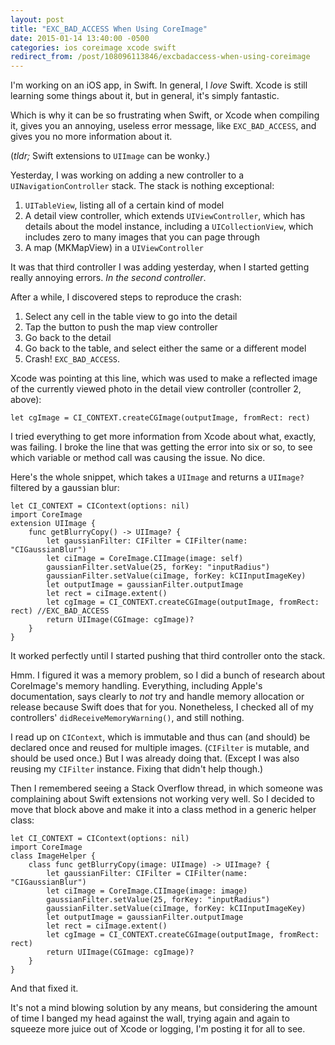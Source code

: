 ```yaml
---
layout: post
title: "EXC_BAD_ACCESS When Using CoreImage"
date: 2015-01-14 13:40:00 -0500
categories: ios coreimage xcode swift
redirect_from: /post/108096113846/excbadaccess-when-using-coreimage
---
```


I'm working on an iOS app, in Swift. In general, I _love_ Swift. Xcode is still learning some things about it, but in general, it's simply fantastic.

Which is why it can be so frustrating when Swift, or Xcode when compiling it, gives you an annoying, useless error message, like `EXC_BAD_ACCESS`, and gives you no more information about it. 

(*tldr;* Swift extensions to `UIImage` can be wonky.)

Yesterday, I was working on adding a new controller to a `UINavigationController` stack. The stack is nothing exceptional:

1. `UITableView`, listing all of a certain kind of model
2. A detail view controller, which extends `UIViewController`, which has details about the model instance, including a `UICollectionView`, which includes zero to many images that you can page through
3. A map (MKMapView) in a `UIViewController`

It was that third controller I was adding yesterday, when I started getting really annoying errors. _In the second controller_.

After a while, I discovered steps to reproduce the crash:

1. Select any cell in the table view to go into the detail
2. Tap the button to push the map view controller
3. Go back to the detail
4. Go back to the table, and select either the same or a different model
5. Crash! `EXC_BAD_ACCESS`.

Xcode was pointing at this line, which was used to make a reflected image of the currently viewed photo in the detail view controller (controller 2, above):

    let cgImage = CI_CONTEXT.createCGImage(outputImage, fromRect: rect)

I tried everything to get more information from Xcode about what, exactly, was failing. I broke the line that was getting the error into six or so, to see which variable or method call was causing the issue. No dice.

Here's the whole snippet, which takes a `UIImage` and returns a `UIImage?` filtered by a gaussian blur:

    let CI_CONTEXT = CIContext(options: nil)
    import CoreImage
    extension UIImage {
        func getBlurryCopy() -> UIImage? {
            let gaussianFilter: CIFilter = CIFilter(name: "CIGaussianBlur")
            let ciImage = CoreImage.CIImage(image: self)
            gaussianFilter.setValue(25, forKey: "inputRadius")
            gaussianFilter.setValue(ciImage, forKey: kCIInputImageKey)
            let outputImage = gaussianFilter.outputImage
            let rect = ciImage.extent()
            let cgImage = CI_CONTEXT.createCGImage(outputImage, fromRect: rect) //EXC_BAD_ACCESS
            return UIImage(CGImage: cgImage)?
        }
    }


It worked perfectly until I started pushing that third controller onto the stack.

Hmm. I figured it was a memory problem, so I did a bunch of research about CoreImage's memory handling. Everything, including Apple's documentation, says clearly to _not_ try and handle memory allocation or release because Swift does that for you. Nonetheless, I checked all of my controllers' `didReceiveMemoryWarning()`, and still nothing.

I read up on `CIContext`, which is immutable and thus can (and should) be declared once and reused for multiple images. (`CIFilter` is mutable, and should be used once.) But I was already doing that. (Except I was also reusing my `CIFilter` instance. Fixing that didn't help though.)

Then I remembered seeing a Stack Overflow thread, in which someone was complaining about Swift extensions not working very well. So I decided to move that block above and make it into a class method in a generic helper class:

    let CI_CONTEXT = CIContext(options: nil)
    import CoreImage
    class ImageHelper {
        class func getBlurryCopy(image: UIImage) -> UIImage? {
            let gaussianFilter: CIFilter = CIFilter(name: "CIGaussianBlur")
            let ciImage = CoreImage.CIImage(image: image)
            gaussianFilter.setValue(25, forKey: "inputRadius")
            gaussianFilter.setValue(ciImage, forKey: kCIInputImageKey)
            let outputImage = gaussianFilter.outputImage
            let rect = ciImage.extent()
            let cgImage = CI_CONTEXT.createCGImage(outputImage, fromRect: rect)
            return UIImage(CGImage: cgImage)?
        }
    }

And that fixed it.

It's not a mind blowing solution by any means, but considering the amount of time I banged my head against the wall, trying again and again to squeeze more juice out of Xcode or logging, I'm posting it for all to see.
